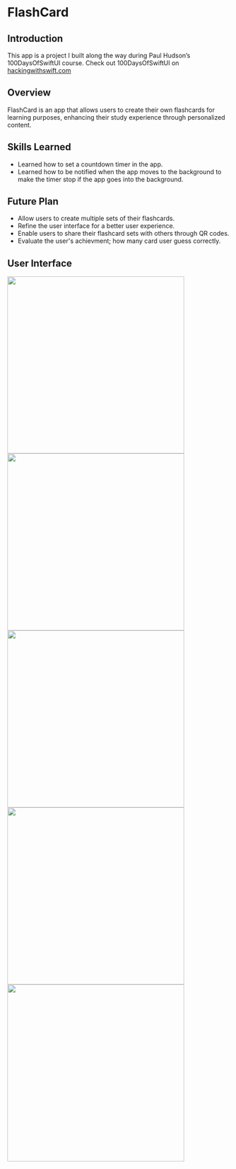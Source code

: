 # FlashCard
## Introduction
This app is a project I built along the way during Paul Hudson’s 100DaysOfSwiftUI course.
Check out 100DaysOfSwiftUI on [hackingwithswift.com](https://hackingwithswift.com)

## Overview
FlashCard is an app that allows users to create their own flashcards for learning purposes, enhancing their study experience through personalized content.

## Skills Learned
* Learned how to set a countdown timer in the app.
* Learned how to be notified when the app moves to the background to make the timer stop if the app goes into the background.

## Future Plan
* Allow users to create multiple sets of their flashcards.
* Refine the user interface for a better user experience.
* Enable users to share their flashcard sets with others through QR codes.
* Evaluate the user's achievment; how many card user guess correctly.

## User Interface
<img height="400" src="https://github.com/Namkhengsai/FlashCard/blob/main/FlashCardscreenshort-1.png">
<img height="400" src="https://github.com/Namkhengsai/FlashCard/blob/main/FlashCardscreenshort-2.png">
<img height="400" src="https://github.com/Namkhengsai/FlashCard/blob/main/FlashCardscreenshort-3.png">
<img height="400" src="https://github.com/Namkhengsai/FlashCard/blob/main/FlashCardscreenshort-4.png">
<img height="400" src="https://github.com/Namkhengsai/FlashCard/blob/main/FlashCardscreenshort-5.png">
